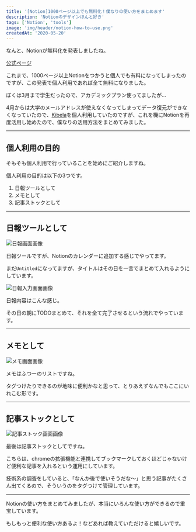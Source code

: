 ```yaml
---
title: '[Notion]1000ページ以上でも無料化！僕なりの使い方をまとめます'
description: 'Notionのデザインほんと好き'
tags: ['Notion', 'tools']
image: 'img/header/notion-how-to-use.png'
createdAt: '2020-05-20'
---
```



なんと、Notionが無料化を発表しましたね。

[公式ページ](https://www.notion.so/What-s-New-157765353f2c4705bd45474e5ba8b46c#27a7a330ad354675a932afba9922b121)

これまで、1000ページ以上Notionをつかうと個人でも有料になってしまったのですが、この発表で個人利用であれば全て無料になりました。

ぼくは3月まで学生だったので、アカデミックプラン使ってましたが…

4月からは大学のメールアドレスが使えなくなってしまってデータ復元ができなくなっていたので、[Kibela](https://kibe.la/ja)を個人利用していたのですが、これを機にNotionを再度活用し始めたので、僕なりの活用方法をまとめてみました。

--------

## 個人利用の目的

そもそも個人利用で行っていることを始めにご紹介しますね。

個人利用の目的は以下の3つです。

1. 日報ツールとして
2. メモとして
3. 記事ストックとして

-------

## 日報ツールとして

![日報画面画像](./img/1.png)

日報ツールですが、Notionのカレンダーに追加する感じでやってます。

まだ`Untitled`になってますが、タイトルはその日を一言でまとめて入れるようにしています。

![日報入力画面画像](./img/2.png)

日報内容はこんな感じ。

その日の朝にTODOまとめて、それを全て完了させるという流れでやっています。

-------

## メモとして

![メモ画面画像](./img/3.png)

メモはふつーのリストですね。

タグつけたりできるのが地味に便利かなと思って、とりあえずなんでもここにいれこむ形です。

-------

## 記事ストックとして

![記事ストック画面画像](./img/4.png)

最後は記事ストックとしてですね。

こちらは、chromeの拡張機能と連携してブックマークしておくほどじゃないけど便利な記事を入れるという運用にしています。

技術系の調査をしていると、「なんか後で使いそうだな〜」と思う記事がたくさん出てくるので、そういうのをタグつけて管理しています。

-------

Notionの使い方をまとめてみましたが、本当にいろんな使い方ができるので重宝しています。

もしもっと便利な使い方あるよ！などあれば教えていただけると嬉しいです。